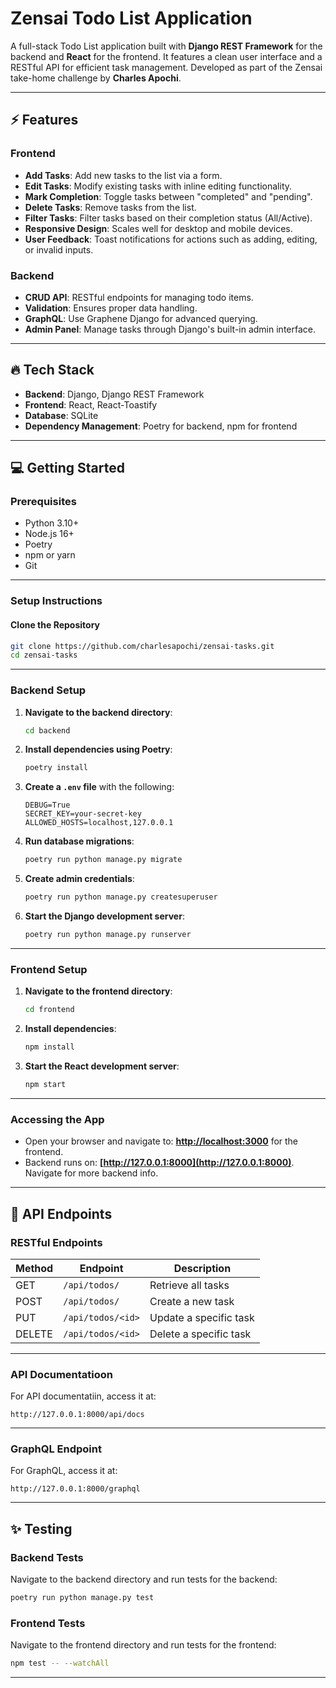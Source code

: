 # **Zensai Todo List Application**

A full-stack Todo List application built with **Django REST Framework** for the backend and **React** for the frontend. It features a clean user interface and a RESTful API for efficient task management. Developed as part of the Zensai take-home challenge by **Charles Apochi**.

---

## ⚡️ **Features**
### **Frontend**
- **Add Tasks**: Add new tasks to the list via a form.
- **Edit Tasks**: Modify existing tasks with inline editing functionality.
- **Mark Completion**: Toggle tasks between "completed" and "pending".
- **Delete Tasks**: Remove tasks from the list.
- **Filter Tasks**: Filter tasks based on their completion status (All/Active).
- **Responsive Design**: Scales well for desktop and mobile devices.
- **User Feedback**: Toast notifications for actions such as adding, editing, or invalid inputs.

### **Backend**
- **CRUD API**: RESTful endpoints for managing todo items.
- **Validation**: Ensures proper data handling.
- **GraphQL**: Use Graphene Django for advanced querying.
- **Admin Panel**: Manage tasks through Django's built-in admin interface.

---

## 🔥 **Tech Stack**
- **Backend**: Django, Django REST Framework
- **Frontend**: React, React-Toastify
- **Database**: SQLite
- **Dependency Management**: Poetry for backend, npm for frontend

---

## 💻 **Getting Started**

### **Prerequisites**
- Python 3.10+
- Node.js 16+
- Poetry
- npm or yarn
- Git

---

### **Setup Instructions**

#### **Clone the Repository**
```bash
git clone https://github.com/charlesapochi/zensai-tasks.git
cd zensai-tasks
```

---

### **Backend Setup**

1. **Navigate to the backend directory**:
   ```bash
   cd backend
   ```

2. **Install dependencies using Poetry**:
   ```bash
   poetry install
   ```

3. **Create a `.env` file** with the following:
   ```
   DEBUG=True
   SECRET_KEY=your-secret-key
   ALLOWED_HOSTS=localhost,127.0.0.1
   ```
4. **Run database migrations**:
   ```bash
   poetry run python manage.py migrate
   ```

5. **Create admin credentials**:
   ```bash
   poetry run python manage.py createsuperuser
   ```

6. **Start the Django development server**:
   ```bash
   poetry run python manage.py runserver
   ```

---

### **Frontend Setup**

1. **Navigate to the frontend directory**:
   ```bash
   cd frontend
   ```

2. **Install dependencies**:
   ```bash
   npm install
   ```

3. **Start the React development server**:
   ```bash
   npm start
   ```

---

### **Accessing the App**
- Open your browser and navigate to: **[http://localhost:3000](http://localhost:3000)** for the frontend.
- Backend runs on: **[http://127.0.0.1:8000](http://127.0.0.1:8000)**. Navigate for more backend info.

---

## 🫧 **API Endpoints**

### **RESTful Endpoints**
| Method | Endpoint         | Description             |
|--------|------------------|-------------------------|
| GET    | `/api/todos/`    | Retrieve all tasks      |
| POST   | `/api/todos/`    | Create a new task       |
| PUT    | `/api/todos/<id>`| Update a specific task  |
| DELETE | `/api/todos/<id>`| Delete a specific task  |

---


### **API Documentatioon**
For API documentatiin, access it at:
```
http://127.0.0.1:8000/api/docs
```

---

### **GraphQL Endpoint**
For GraphQL, access it at:
```
http://127.0.0.1:8000/graphql
```

---

## ✨ **Testing**

### **Backend Tests**
Navigate to the backend directory and run tests for the backend:
```bash
poetry run python manage.py test
```

### **Frontend Tests**
Navigate to the frontend directory and run tests for the frontend:
```bash
npm test -- --watchAll
```

---